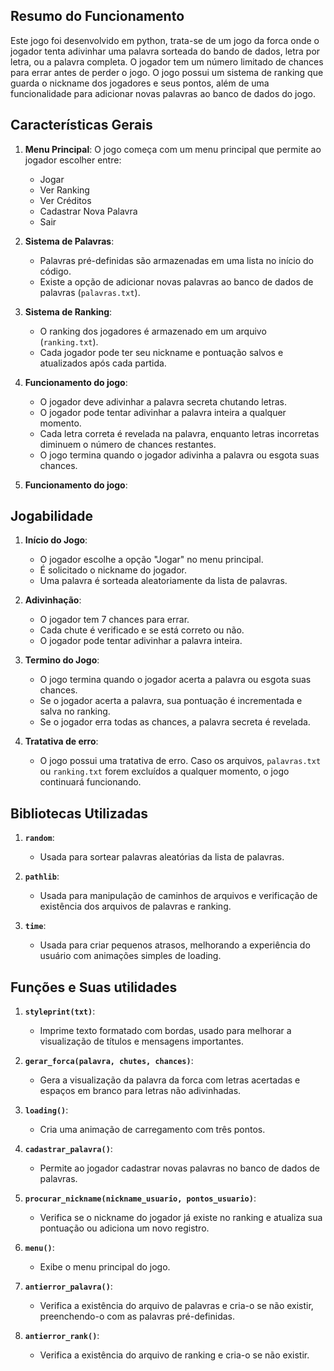 ## Resumo do Funcionamento

Este jogo foi desenvolvido em python, trata-se de um jogo da forca onde o jogador tenta adivinhar uma palavra sorteada do bando de dados, letra por letra, ou a palavra completa. O jogador tem um número limitado de chances para errar antes de perder o jogo. O jogo possui um sistema de ranking que guarda o nickname dos jogadores e seus pontos, além de uma funcionalidade para adicionar novas palavras ao banco de dados do jogo.

## Características Gerais

1. **Menu Principal**: O jogo começa com um menu principal que permite ao jogador escolher entre:
   - Jogar
   - Ver Ranking
   - Ver Créditos
   - Cadastrar Nova Palavra
   - Sair

2. **Sistema de Palavras**:
   - Palavras pré-definidas são armazenadas em uma lista no início do código.
   - Existe a opção de adicionar novas palavras ao banco de dados de palavras (`palavras.txt`).

3. **Sistema de Ranking**:
   - O ranking dos jogadores é armazenado em um arquivo (`ranking.txt`).
   - Cada jogador pode ter seu nickname e pontuação salvos e atualizados após cada partida.

4. **Funcionamento do jogo**:
   - O jogador deve adivinhar a palavra secreta chutando letras.
   - O jogador pode tentar adivinhar a palavra inteira a qualquer momento.
   - Cada letra correta é revelada na palavra, enquanto letras incorretas diminuem o número de chances restantes.
   - O jogo termina quando o jogador adivinha a palavra ou esgota suas chances.

4. **Funcionamento do jogo**:
## Jogabilidade

1. **Início do Jogo**:
   - O jogador escolhe a opção "Jogar" no menu principal.
   - É solicitado o nickname do jogador.
   - Uma palavra é sorteada aleatoriamente da lista de palavras.

2. **Adivinhação**:
   - O jogador tem 7 chances para errar.
   - Cada chute é verificado e se está correto ou não.
   - O jogador pode tentar adivinhar a palavra inteira.

3. **Termino do Jogo**:
   - O jogo termina quando o jogador acerta a palavra ou esgota suas chances.
   - Se o jogador acerta a palavra, sua pontuação é incrementada e salva no ranking.
   - Se o jogador erra todas as chances, a palavra secreta é revelada.

5. **Tratativa de erro**:
   - O jogo possui uma tratativa de erro. Caso os arquivos, `palavras.txt` ou `ranking.txt` forem excluídos a qualquer momento, o jogo continuará funcionando.

## Bibliotecas Utilizadas

1. **`random`**:
   - Usada para sortear palavras aleatórias da lista de palavras.

2. **`pathlib`**:
   - Usada para manipulação de caminhos de arquivos e verificação de existência dos arquivos de palavras e ranking.

3. **`time`**:
   - Usada para criar pequenos atrasos, melhorando a experiência do usuário com animações simples de loading.

## Funções e Suas utilidades

1. **`styleprint(txt)`**:
   - Imprime texto formatado com bordas, usado para melhorar a visualização de títulos e mensagens importantes.

2. **`gerar_forca(palavra, chutes, chances)`**:
   - Gera a visualização da palavra da forca com letras acertadas e espaços em branco para letras não adivinhadas.

3. **`loading()`**:
   - Cria uma animação de carregamento com três pontos.

4. **`cadastrar_palavra()`**:
   - Permite ao jogador cadastrar novas palavras no banco de dados de palavras.

5. **`procurar_nickname(nickname_usuario, pontos_usuario)`**:
   - Verifica se o nickname do jogador já existe no ranking e atualiza sua pontuação ou adiciona um novo registro.

6. **`menu()`**:
   - Exibe o menu principal do jogo.

7. **`antierror_palavra()`**:
   - Verifica a existência do arquivo de palavras e cria-o se não existir, preenchendo-o com as palavras pré-definidas.

8. **`antierror_rank()`**:
   - Verifica a existência do arquivo de ranking e cria-o se não existir.
